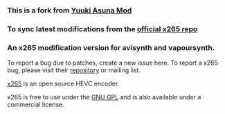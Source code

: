 ### This is a fork from [Yuuki Asuna Mod](https://github.com/msg7086/x265-Yuuki-Asuna.git)
### To sync latest modifications from the [official x265 repo](https://bitbucket.org/multicoreware/x265_git.git)
### An x265 modification version for avisynth and vapoursynth.

To report a bug due to patches, create a new issue here. To report a x265 bug, please visit their [repository](https://bitbucket.org/multicoreware/x265_git.git) or mailing list.

[x265](https://www.videolan.org/developers/x265.html) is an open source HEVC encoder.

x265 is free to use under the [GNU GPL](https://www.gnu.org/licenses/gpl-2.0.html) and is also available under a commercial license.